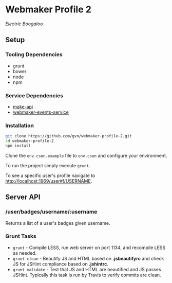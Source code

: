 # Webmaker Profile 2

*Electric Boogaloo*

## Setup

### Tooling Dependencies

- grunt
- bower
- node
- npm

### Service Dependencies

- [make-api](https://github.com/mozilla/makeapi)
- [webmaker-events-service](https://github.com/mozilla/webmaker-events-service)

### Installation

```bash
git clone https://github.com/gvn/webmaker-profile-2.git
cd webmaker-profile-2
npm install
```

Clone the `env.cson.example` file to `env.cson` and configure your environment.

To run the project simply execute `grunt`.

To see a specific user's profile navigate to [http://localhost:1969/user#!/USERNAME](http://localhost:1969/user#!/USERNAME).

## Server API

### /user/badges/username/:username

Returns a list of a user's badges given username.

### Grunt Tasks

- `grunt` - Compile LESS, run web server on port 1134, and recompile LESS as needed.
- `grunt clean` - Beautify JS and HTML based on **.jsbeautifyrc** and check JS for JSHint compliance based on **.jshintrc**.
- `grunt validate` - Test that JS and HTML are beautified and JS passes JSHint. Typically this task is run by Travis to verify commits are clean.

